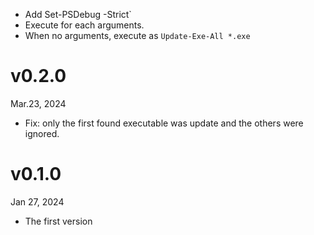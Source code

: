 + Add Set-PSDebug -Strict`
+ Execute for each arguments.
+ When no arguments, execute as `Update-Exe-All *.exe`

v0.2.0
======
Mar.23, 2024

+ Fix: only the first found executable was update and the others were ignored.

v0.1.0
======
Jan 27, 2024

+ The first version

